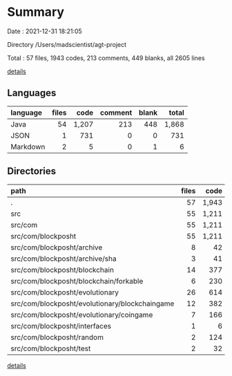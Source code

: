 # Summary

Date : 2021-12-31 18:21:05

Directory /Users/madscientist/agt-project

Total : 57 files,  1943 codes, 213 comments, 449 blanks, all 2605 lines

[details](details.md)

## Languages
| language | files | code | comment | blank | total |
| :--- | ---: | ---: | ---: | ---: | ---: |
| Java | 54 | 1,207 | 213 | 448 | 1,868 |
| JSON | 1 | 731 | 0 | 0 | 731 |
| Markdown | 2 | 5 | 0 | 1 | 6 |

## Directories
| path | files | code | comment | blank | total |
| :--- | ---: | ---: | ---: | ---: | ---: |
| . | 57 | 1,943 | 213 | 449 | 2,605 |
| src | 55 | 1,211 | 213 | 449 | 1,873 |
| src/com | 55 | 1,211 | 213 | 449 | 1,873 |
| src/com/blockposht | 55 | 1,211 | 213 | 449 | 1,873 |
| src/com/blockposht/archive | 8 | 42 | 115 | 60 | 217 |
| src/com/blockposht/archive/sha | 3 | 41 | 4 | 17 | 62 |
| src/com/blockposht/blockchain | 14 | 377 | 32 | 125 | 534 |
| src/com/blockposht/blockchain/forkable | 6 | 230 | 20 | 71 | 321 |
| src/com/blockposht/evolutionary | 26 | 614 | 57 | 211 | 882 |
| src/com/blockposht/evolutionary/blockchaingame | 12 | 382 | 43 | 127 | 552 |
| src/com/blockposht/evolutionary/coingame | 7 | 166 | 0 | 55 | 221 |
| src/com/blockposht/interfaces | 1 | 6 | 0 | 3 | 9 |
| src/com/blockposht/random | 2 | 124 | 2 | 34 | 160 |
| src/com/blockposht/test | 2 | 32 | 0 | 11 | 43 |

[details](details.md)